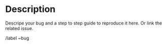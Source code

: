 # Description

Descripe your bug and a step to step guide to reproduce it here.
Or link the related issue.

/label ~bug
